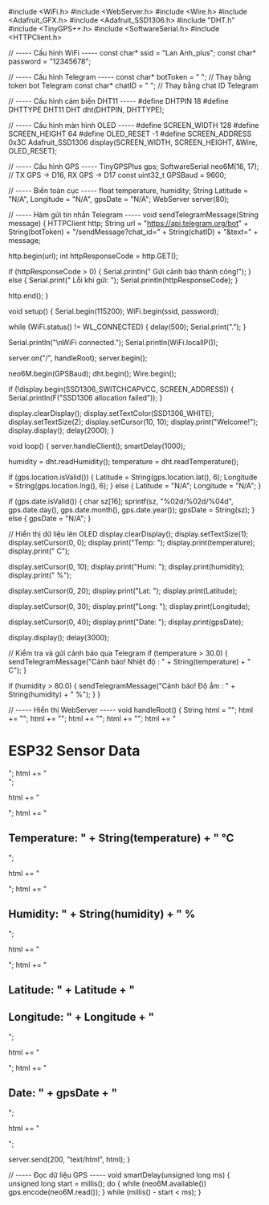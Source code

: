 #include <WiFi.h>
#include <WebServer.h>
#include <Wire.h>
#include <Adafruit_GFX.h>
#include <Adafruit_SSD1306.h>
#include "DHT.h"
#include <TinyGPS++.h>
#include <SoftwareSerial.h>
#include <HTTPClient.h>

// ----- Cấu hình WiFi -----
const char* ssid = "Lan Anh_plus";
const char* password = "12345678";

// ----- Cấu hình Telegram -----
const char* botToken = " ";  // Thay bằng token bot Telegram 
const char* chatID = " ";      // Thay bằng chat ID Telegram 

// ----- Cấu hình cảm biến DHT11 -----
#define DHTPIN 18
#define DHTTYPE DHT11
DHT dht(DHTPIN, DHTTYPE);

// ----- Cấu hình màn hình OLED -----
#define SCREEN_WIDTH 128
#define SCREEN_HEIGHT 64
#define OLED_RESET -1
#define SCREEN_ADDRESS 0x3C
Adafruit_SSD1306 display(SCREEN_WIDTH, SCREEN_HEIGHT, &Wire, OLED_RESET);

// ----- Cấu hình GPS -----
TinyGPSPlus gps;
SoftwareSerial neo6M(16, 17); // TX GPS -> D16, RX GPS -> D17
const uint32_t GPSBaud = 9600;

// ----- Biến toàn cục -----
float temperature, humidity;
String Latitude = "N/A", Longitude = "N/A", gpsDate = "N/A";
WebServer server(80);

// ----- Hàm gửi tin nhắn Telegram -----
void sendTelegramMessage(String message) {
  HTTPClient http;
  String url = "https://api.telegram.org/bot" + String(botToken) +
               "/sendMessage?chat_id=" + String(chatID) +
               "&text=" + message;

  http.begin(url);
  int httpResponseCode = http.GET();

  if (httpResponseCode > 0) {
    Serial.println(" Gửi cảnh báo thành công!");
  } else {
    Serial.print(" Lỗi khi gửi: ");
    Serial.println(httpResponseCode);
  }
  
  http.end();
}

void setup() {
  Serial.begin(115200);
  WiFi.begin(ssid, password);
  
  while (WiFi.status() != WL_CONNECTED) {
    delay(500);
    Serial.print(".");
  }
  
  Serial.println("\nWiFi connected.");
  Serial.println(WiFi.localIP());

  server.on("/", handleRoot);
  server.begin();
  
  neo6M.begin(GPSBaud);
  dht.begin();
  Wire.begin();

  if (!display.begin(SSD1306_SWITCHCAPVCC, SCREEN_ADDRESS)) {
    Serial.println(F("SSD1306 allocation failed"));
  }

  display.clearDisplay();
  display.setTextColor(SSD1306_WHITE);
  display.setTextSize(2);
  display.setCursor(10, 10);
  display.print("Welcome!");
  display.display();
  delay(2000);
}

void loop() {
  server.handleClient();
  smartDelay(1000);

  humidity = dht.readHumidity();
  temperature = dht.readTemperature();

  if (gps.location.isValid()) {
    Latitude = String(gps.location.lat(), 6);
    Longitude = String(gps.location.lng(), 6);
  } else {
    Latitude = "N/A";
    Longitude = "N/A";
  }

  if (gps.date.isValid()) {
    char sz[16];
    sprintf(sz, "%02d/%02d/%04d", gps.date.day(), gps.date.month(), gps.date.year());
    gpsDate = String(sz);
  } else {
    gpsDate = "N/A";
  }

  // Hiển thị dữ liệu lên OLED
  display.clearDisplay();
  display.setTextSize(1);
  display.setCursor(0, 0);
  display.print("Temp: "); display.print(temperature); display.print(" C");

  display.setCursor(0, 10);
  display.print("Humi: "); display.print(humidity); display.print(" %");

  display.setCursor(0, 20);
  display.print("Lat: "); display.print(Latitude);

  display.setCursor(0, 30);
  display.print("Long: "); display.print(Longitude);

  display.setCursor(0, 40);
  display.print("Date: "); display.print(gpsDate);

  display.display();
  delay(3000);

  // Kiểm tra và gửi cảnh báo qua Telegram
  if (temperature > 30.0) {
    sendTelegramMessage("Cảnh báo! Nhiệt độ : " + String(temperature) + " C");
  }

  if (humidity > 80.0) {
    sendTelegramMessage("Cảnh báo! Độ ẩm : " + String(humidity) + " %");
  }
}

// ----- Hiển thị WebServer -----
void handleRoot() {
  String html = "<html><head><meta http-equiv='refresh' content='5'>";
  html += "<title>ESP32 Web Server</title>";
  html += "<style>";
  html += "body { font-family: Arial; text-align: center; background-color: #f4f4f4;}";
  html += ".data-container { display: flex; justify-content: center; align-items: center; flex-direction: column;}";
  html += ".data-box { background: white; padding: 15px; margin: 10px; border-radius: 10px; box-shadow: 2px 2px 10px rgba(0,0,0,0.1); width: 300px;}";
  html += ".icon { font-size: 40px; color: #007BFF; }";
  html += "</style>";
  html += "<link rel='stylesheet' href='https://cdnjs.cloudflare.com/ajax/libs/font-awesome/6.4.2/css/all.min.css'>";
  html += "</head><body>";
  html += "<h1>ESP32 Sensor Data</h1>";
  html += "<div class='data-container'>";

  html += "<div class='data-box'><i class='fas fa-thermometer-half icon'></i>";
  html += "<h2>Temperature: " + String(temperature) + " &deg;C</h2></div>";

  html += "<div class='data-box'><i class='fas fa-tint icon'></i>";
  html += "<h2>Humidity: " + String(humidity) + " %</h2></div>";

  html += "<div class='data-box'><i class='fas fa-map-marker-alt icon'></i>";
  html += "<h2>Latitude: " + Latitude + "</h2><h2>Longitude: " + Longitude + "</h2></div>";

  html += "<div class='data-box'><i class='fas fa-calendar-alt icon'></i>";
  html += "<h2>Date: " + gpsDate + "</h2></div>";

  html += "</div></body></html>";

  server.send(200, "text/html", html);
}

// ----- Đọc dữ liệu GPS -----
void smartDelay(unsigned long ms) {
  unsigned long start = millis();
  do {
    while (neo6M.available())
      gps.encode(neo6M.read());
  } while (millis() - start < ms);
}

